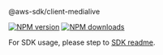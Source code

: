 @aws-sdk/client-medialive

[![NPM version](https://img.shields.io/npm/v/@aws-sdk/client-medialive/beta.svg)](https://www.npmjs.com/package/@aws-sdk/client-medialive)
[![NPM downloads](https://img.shields.io/npm/dm/@aws-sdk/client-medialive.svg)](https://www.npmjs.com/package/@aws-sdk/client-medialive)

For SDK usage, please step to [SDK readme](https://github.com/aws/aws-sdk-js-v3).
